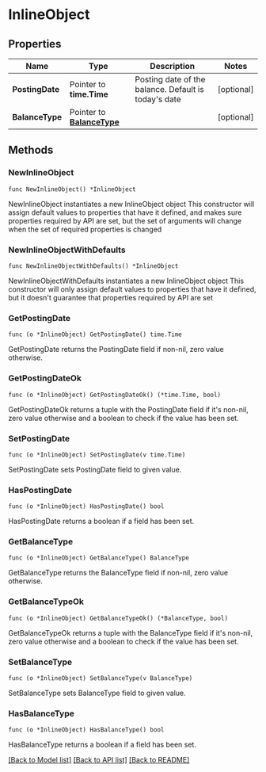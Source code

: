 # InlineObject

## Properties

Name | Type | Description | Notes
------------ | ------------- | ------------- | -------------
**PostingDate** | Pointer to **time.Time** | Posting date of the balance. Default is today&#39;s date | [optional] 
**BalanceType** | Pointer to [**BalanceType**](BalanceType.md) |  | [optional] 

## Methods

### NewInlineObject

`func NewInlineObject() *InlineObject`

NewInlineObject instantiates a new InlineObject object
This constructor will assign default values to properties that have it defined,
and makes sure properties required by API are set, but the set of arguments
will change when the set of required properties is changed

### NewInlineObjectWithDefaults

`func NewInlineObjectWithDefaults() *InlineObject`

NewInlineObjectWithDefaults instantiates a new InlineObject object
This constructor will only assign default values to properties that have it defined,
but it doesn't guarantee that properties required by API are set

### GetPostingDate

`func (o *InlineObject) GetPostingDate() time.Time`

GetPostingDate returns the PostingDate field if non-nil, zero value otherwise.

### GetPostingDateOk

`func (o *InlineObject) GetPostingDateOk() (*time.Time, bool)`

GetPostingDateOk returns a tuple with the PostingDate field if it's non-nil, zero value otherwise
and a boolean to check if the value has been set.

### SetPostingDate

`func (o *InlineObject) SetPostingDate(v time.Time)`

SetPostingDate sets PostingDate field to given value.

### HasPostingDate

`func (o *InlineObject) HasPostingDate() bool`

HasPostingDate returns a boolean if a field has been set.

### GetBalanceType

`func (o *InlineObject) GetBalanceType() BalanceType`

GetBalanceType returns the BalanceType field if non-nil, zero value otherwise.

### GetBalanceTypeOk

`func (o *InlineObject) GetBalanceTypeOk() (*BalanceType, bool)`

GetBalanceTypeOk returns a tuple with the BalanceType field if it's non-nil, zero value otherwise
and a boolean to check if the value has been set.

### SetBalanceType

`func (o *InlineObject) SetBalanceType(v BalanceType)`

SetBalanceType sets BalanceType field to given value.

### HasBalanceType

`func (o *InlineObject) HasBalanceType() bool`

HasBalanceType returns a boolean if a field has been set.


[[Back to Model list]](../README.md#documentation-for-models) [[Back to API list]](../README.md#documentation-for-api-endpoints) [[Back to README]](../README.md)


